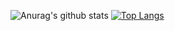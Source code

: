 ![Anurag's github stats](https://github-readme-stats.vercel.app/api?username=yongsoocho&show_icons=true&theme=buefy&include_all_commits=true)
[![Top Langs](https://github-readme-stats.vercel.app/api/top-langs/?username=yongsoocho&layout=compact)](https://github.com/anuraghazra/github-readme-stats)
